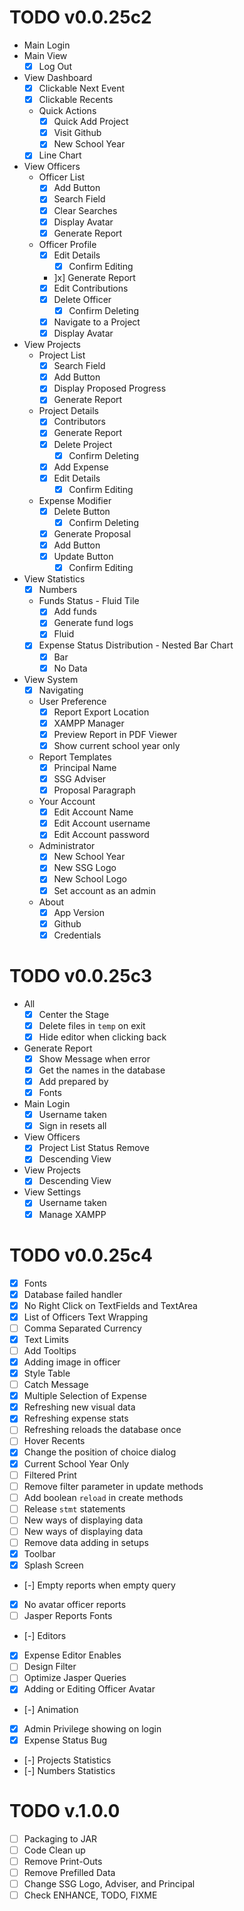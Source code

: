 # TODO v0.0.25c2
- Main Login
- Main View
	- [x] Log Out
- View Dashboard
	- [x] Clickable Next Event
	- [x] Clickable Recents
	- Quick Actions
		- [x] Quick Add Project
		- [x] Visit Github
		- [x] New School Year
	- [x] Line Chart
- View Officers
	- Officer List
		- [x] Add Button
		- [x] Search Field
		- [x] Clear Searches
		- [x] Display Avatar
		- [x] Generate Report
	- Officer Profile
		- [x] Edit Details
			- [x] Confirm Editing
		- ]x] Generate Report
		- [x] Edit Contributions
		- [x] Delete Officer
			- [x] Confirm Deleting
		- [x] Navigate to a Project
		- [x] Display Avatar
- View Projects
	- Project List
		- [x] Search Field
		- [x] Add Button
		- [x] Display Proposed Progress
		- [x] Generate Report
	- Project Details
		- [x] Contributors
		- [x] Generate Report
		- [x] Delete Project
			- [x] Confirm Deleting
		- [x] Add Expense
		- [x] Edit Details
			- [x] Confirm Editing
	- Expense Modifier
		- [x] Delete Button
			- [x] Confirm Deleting
		- [x] Generate Proposal
		- [x] Add Button
		- [x] Update Button
			- [x] Confirm Editing
- View Statistics
	- [x] Numbers
	- Funds Status - Fluid Tile
		- [x] Add funds
		- [x] Generate fund logs
		- [x] Fluid
	- [x] Expense Status Distribution - Nested Bar Chart
		- [x] Bar
		- [x] No Data
- View System
	- [x] Navigating
	- User Preference
		- [x] Report Export Location
		- [x] XAMPP Manager
		- [x] Preview Report in PDF Viewer
		- [x] Show current school year only
	- Report Templates
		- [x] Principal Name
		- [x] SSG Adviser
		- [x] Proposal Paragraph
	- Your Account
		- [x] Edit Account Name
		- [x] Edit Account username
		- [x] Edit Account password
	- Administrator
		- [x] New School Year
		- [x] New SSG Logo
		- [x] New School Logo
		- [x] Set account as an admin
	- About
		- [x] App Version
		- [x] Github
		- [x] Credentials

# TODO v0.0.25c3
- All
	- [x] Center the Stage
	- [x] Delete files in `temp` on exit
	- [x] Hide editor when clicking back
- Generate Report
	- [x] Show Message when error
	- [x] Get the names in the database
	- [x] Add prepared by
    - [x] Fonts
- Main Login
	- [x] Username taken
    - [x] Sign in resets all
- View Officers
	- [x] Project List Status Remove
    - [x] Descending View
- View Projects
  - [x] Descending View
- View Settings
	- [x] Username taken
	- [x] Manage XAMPP

# TODO v0.0.25c4
- [x] Fonts
- [x] Database failed handler
- [x] No Right Click on TextFields and TextArea
- [x] List of Officers Text Wrapping
- [ ] Comma Separated Currency
- [x] Text Limits
- [ ] Add Tooltips
- [x] Adding image in officer
- [x] Style Table 
- [ ] Catch Message
- [x] Multiple Selection of Expense
- [x] Refreshing new visual data
- [x] Refreshing expense stats
- [ ] Refreshing reloads the database once
- [ ] Hover Recents
- [x] Change the position of choice dialog
- [x] Current School Year Only
- [ ] Filtered Print
- [ ] Remove filter parameter in update methods
- [ ] Add boolean `reload` in create methods
- [ ] Release `stmt` statements
- [ ] New ways of displaying data
- [ ] New ways of displaying data
- [ ] Remove data adding in setups
- [x] Toolbar
- [x] Splash Screen
- [-] Empty reports when empty query
- [x] No avatar officer reports
- [ ] Jasper Reports Fonts
- [-] Editors
- [x] Expense Editor Enables
- [ ] Design Filter
- [ ] Optimize Jasper Queries
- [x] Adding or Editing Officer Avatar
- [-] Animation
- [x] Admin Privilege showing on login
- [x] Expense Status Bug
- [-] Projects Statistics
- [-] Numbers Statistics

# TODO v.1.0.0
- [ ] Packaging to JAR
- [ ] Code Clean up
- [ ] Remove Print-Outs
- [ ] Remove Prefilled Data
- [ ] Change SSG Logo, Adviser, and Principal
- [ ] Check ENHANCE, TODO, FIXME
